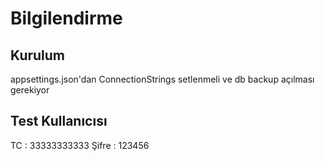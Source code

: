 # Bilgilendirme
## Kurulum

appsettings.json'dan ConnectionStrings setlenmeli ve db backup açılması gerekiyor

## Test Kullanıcısı
TC : 33333333333
Şifre : 123456
